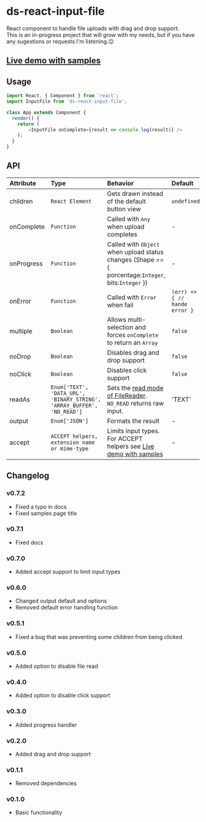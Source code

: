 # ds-react-input-file
React component to handle file uploads with drag and drop support.  
This is an in-progress project that will grow with my needs, but if you have any sugestions or requests I'm listening.:wink:

## [Live demo with samples](https://danieluy.github.io/react-input-file/)

## Usage
```javascript
import React, { Component } from 'react';
import InputFile from 'ds-react-input-file';

class App extends Component {
  render() {
    return (
        <InputFile onComplete={result => console.log(result)} />
    );
  }
}
```

## API
| Attribute   | Type                                                                      | Behavior                                                                                                                                             | Default                          | Mandatory |
| :-          | :-                                                                        | :-                                                                                                                                                   | :-                               | :-        |
| children    | ``React Element``                                                         | Gets drawn instead of the default button view                                                                                                        | ``undefined``                    | ``false`` |
| onComplete  | ``Function``                                                              | Called with ``Any`` when upload completes                                                                                                            | -                                | ``true``  |
| onProgress  | ``Function``                                                              | Called with ``Object`` when upload status changes (Shape == { porcentage:``Integer``, bits:``Integer`` })                                            | -                                | ``false`` |
| onError     | ``Function``                                                              | Called with ``Error`` when fail                                                                                                                      | ``(err) => { // hande error } `` | ``false`` |
| multiple    | ``Boolean``                                                               | Allows multi-selection and forces ``onComplete`` to return an ``Array``                                                                              | ``false``                        | ``false`` |
| noDrop      | ``Boolean``                                                               | Disables drag and drop support                                                                                                                       | ``false``                        | ``false`` |
| noClick     | ``Boolean``                                                               | Disables click support                                                                                                                               | ``false``                        | ``false`` |
| readAs      | ``Enum['TEXT', 'DATA_URL', 'BINARY_STRING', 'ARRAY_BUFFER', 'NO_READ']``  | Sets the [read mode of FileReader](https://developer.mozilla.org/en-US/docs/Web/API/FileReader#Methods). `NO_READ` returns raw input.                | 'TEXT'                           | ``false`` |
| output      | ``Enum['JSON']``                                                          | Formats the result                                                                                                                                   | -                                | ``false`` |
| accept      | ``ACCEPT helpers, extension name or mime-type``                           | Limits input types. For ACCEPT helpers see [Live demo with samples](https://danieluy.github.io/react-input-file/)                                    | -                                | ``false`` |

## Changelog
### v0.7.2
- Fixed a typo in docs
- Fixed samples page title
### v0.7.1
- Fixed docs
### v0.7.0
- Added accept support to limit input types
### v0.6.0
- Changed output default and options
- Removed default error handling function
### v0.5.1
- Fixed a bug that was preventing some children from being clicked
### v0.5.0
- Added option to disable file read
### v0.4.0
- Added option to disable click support
### v0.3.0
- Added progress handler
### v0.2.0
- Added drag and drop support
### v0.1.1
- Removed dependencies
### v0.1.0
- Basic functionality
